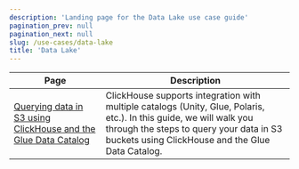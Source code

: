 ```yaml
---
description: 'Landing page for the Data Lake use case guide'
pagination_prev: null
pagination_next: null
slug: /use-cases/data-lake
title: 'Data Lake'
---
```


<!-- the table of contents below is autogenerated by the following script
https://github.com/ClickHouse/clickhouse-docs/blob/main/scripts/autogenerate-table-of-contents.sh
from the YAML frontmatter of the pages themselves. If you've spotted an error,
please edit the titles and descriptions of the pages themselves. -->
| Page | Description |
|-----|-----|
| [Querying data in S3 using ClickHouse and the Glue Data Catalog](/use-cases/data-lake/glue-catalog) | ClickHouse supports integration with multiple catalogs (Unity, Glue, Polaris, etc.). In this guide, we will walk you through the steps to query your data in S3 buckets using ClickHouse and the Glue Data Catalog. |
